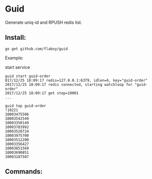 Guid
======================

Generate uniq-id and RPUSH redis list.

Install:
---------------------

```
go get github.com/flaboy/guid
```

Example:

start service
```
guid start guid-order
017/12/25 18:09:17 redis=127.0.0.1:6379, idlen=6, key="guid-order"
2017/12/25 18:09:17 redis connected, starting watchloop for "guid-order"
2017/12/25 18:09:17 get step=10001
...
```

```
guid top guid-order                                                                  !10221
10003475506
10003542549
10003350149
10003783992
10003520724
10003975700
10003512200
10003356427
10003851569
10003690851
10003187507
```



Commands:
---------------------

